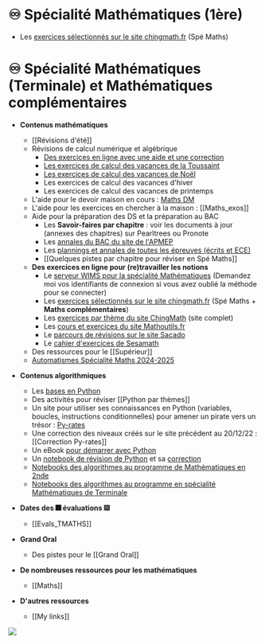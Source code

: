 # ♾️ Spécialité Mathématiques (1ère)

- Les [exercices sélectionnés sur le site chingmath.fr](https://dtremulot.chingmath.fr/) (Spé Maths)


# ♾️ Spécialité Mathématiques (Terminale) et Mathématiques complémentaires

- **Contenus mathématiques**
	- [[Révisions d'été]]
	- Révisions de calcul numérique et algébrique
		- [Des exercices en ligne avec une aide et une correction](https://tremulotmaths.github.io/remiseaniveau/remiseaniveau.html)
		- [Les exercices de calcul des vacances de la Toussaint](https://prism-floor-4b0.notion.site/R-visions-de-calcul-num-rique-et-alg-brique-31edf68816094003ab413b67eecf8c02?pvs=4)
		- [Les exercices de calcul des vacances de Noël](https://prism-floor-4b0.notion.site/R-visions-de-calcul-num-rique-et-alg-brique-31edf68816094003ab413b67eecf8c02?pvs=4)
		- Les exercices de calcul des vacances d'hiver
		- Les exercices de calcul des vacances de printemps
	- L'aide pour le devoir maison en cours : [Maths DM](Maths_DM.md)
	- L'aide pour les exercices en chercher à la maison : [[Maths_exos]]
	- Aide pour la préparation des DS et la préparation au BAC
		- Les **Savoir-faires par chapitre** : voir les documents à jour (annexes des chapitres) sur Pearltrees ou Pronote
		- Les [annales du BAC du site de l'APMEP](https://www.apmep.fr/Annales-examens-Brevet-CAP-BEP-Bac-BTS-et-concours-niveau-Terminale)
		- Les [plannings et annales de toutes les épreuves (écrits et ECE)](https://toutmonexam.fr/)
		- [[Quelques pistes par chapitre pour réviser en Spé Maths]]
	- **Des exercices en ligne pour (re)travailler les notions**
		- Le [serveur WIMS pour la spécialité Mathématiques](https://wims.math.cnrs.fr/wims/wims.cgi?module=adm/class/classes&lang=fr&type=authparticipant&class=2453219&subclass=yes) (Demandez moi vos identifiants de connexion si vous avez oublié la méthode pour se connecter)
		- Les [exercices sélectionnés sur le site chingmath.fr](https://dtremulot.chingmath.fr/) (Spé Maths + **Maths complémentaires**)
		- Les [exercices par thème du site ChingMath](https://chingmath.fr/) (site complet)
		- Les [cours et exercices du site Mathoutils.fr](https://www.mathoutils.fr/cours-et-exercices/terminale-generale/)
		- Le [parcours de révisions sur le site Sacado](https://sacado.xyz/group/eaa8618a)
		- Le [cahier d'exercices de Sesamath](https://manuel.sesamath.net/numerique/?ouvrage=cah1ere_tle_spe_2022)
	- Des ressources pour le [[Supérieur]]
	- [Automatismes Spécialité Maths 2024-2025](https://prism-floor-4b0.notion.site/Automatismes-2024-2025-7f8103de021040e1bdc5de600747f8b4?pvs=4)

- **Contenus algorithmiques**
	- Les [bases en Python](http://193.49.249.136:20180/~web/mpsi/cours.php)
	- Des activités pour réviser [[Python par thèmes]]
	- Un site pour utiliser ses connaissances en Python (variables, boucles, instructions conditionnelles) pour amener un pirate vers un trésor : [Py-rates](https://py-rates.fr/)
	- Une correction des niveaux créés sur le site précédent au 20/12/22 : [[Correction Py-rates]]
	- Un eBook [pour démarrer avec Python](https://www.calameo.com/read/006275542d7b71bd218c2)
	- Un [notebook de révision de Python](https://notebook.basthon.fr/?ipynb=eJztXFtzG0d2_ittiFUEuBAWIEWvzZKccrx-2C0nVqxdvxgKMRg0yJZmeuDpGS4pl6vymn_hykvMfch7nvHH8p1zumd6AFCUKZFOUnaVTHKmr6fP5TuXnh96qc4y1zv57oderqtkkVRJ7-SHH4f8_LS6WuneSS9PyteL4m-2N-y5oi5TevZIfaWdmicO_19o9fyqOi-sSmqVXaXra60WiXUq29fWaXNmda5thXZO_VNSna-v86Qy39fa9X4c_tKJv9ov5q90WpklzZtqZYtKz4vitfpzvbqqdKm0o6nURVE7lZgFnqx_UqVeldouSq1WRi-UtmHJ-K3UF8VVggVitO9roxaFqdT67xUaX9TRntA07yx_pKZ2aqMV0dRVUVc04zLBKMm8KBfJPNNDtUqYUqvEUl_p-qdMWUyS8EuZsSrXP4NyhT2j1mVSVWWywh5qq9bXFyBjrTOsuErKhYzxojYX-o3K6CDMcrm-xj4rp_SlLlOT4imP_RP9GKlvmSjUng4DbfIVdaRdr8r1dbr-eUEnlZ4nWGMzhpr21v8mBMWaXhU11vPRtDei6dsR19dnSSYnnSUqLcqSiCIkTjNsmkjs6hJLVZnRdjQa3eH8H6nJSL2oivQ1FkGbMHZZlHQihb0LPz2iATHkXyuTGcfDMPckpaFzc8oZptEdhv4jywCYNCG-w6Bb8rAhDjGvVWqFcdSC3oKSJZizqrRKQNILU62vh-AIHW9eOV0malErWhGkIp9j0j7mMehc1OEJBkxNnmQDekZD4KzX_2V5fWlSYvz1zyWW0gfD5UUVWq3OS8j6gI_8n_nIM_CoE25f7DOfg0MM1lnkfnd5YhfMud11ghez_dqTW9clj_mcN_uuXYYq3YesPV7_9HhhsKmM-LdwvieRUhivAu-V-sy4iijoEgUeX2HZEEcbbUJGRots31i0rYVvZ8au6qo_7f1LGJDEiKaZ9gYzXvaXVWegG2YTbUhLOzgIjHVw4LUHnxVzcstzK10HDUS9hAXBShU94ROhswEVCltpa0QQ5LVTubG1S2uMM4S-euV_p24Yw13l8wI_T1uqx4vO4kXrLtE7O8Ww4MaWcO3Iz3jkr_D4jZpDzFkz6ctVZlIRUq9prsGJpLPqpuejkfoC4xTeVHhGSgxtKoHWAdeziKTFQhQ1yEQaET_LXGgDTmSND9HEe2qTQQuTDKLPSP2ZBNtg0sKmKoc0ktBcgH4sa2IxVquirLxuwRIxf-a2FFUPTAICLHonyyRzekMZ0GRdnfWlaNqphd1MWgYFM7Gww2yAJKWpyMjQPohmZ7XJSJ9WbsT9Orw5nXqpMBZkKY2uZcVtJ08VOkaX1JWXjYy0DzYpVqZdil9Zc_isTBrOoEX2HSld_Dbwxj1pGJasK_WiQYSlLrEdnjMV0g_FAoAlyABMe1-GBtOe6oMzp71vaovfcSKf27MMZzSg37Ej560OppuTIqTfwRY1zQXzSaSzpCcy2ooqieFIYvaT5dKk5yI_y8K4LmsX1mInTNdvkwws8wanT4RvmmCcKlkFk0W9oepoQCzeMkWwXIYZ1C3NkgvoWR4w7O1N4DuMYC4wEsmFp5R6piLlItuQkUg4SCH8A04YagZsBCuM4XBGp2lR26p3YussG_YgDxiAsNvLX26aPmfqkDDmiSEdkojVvoAFj1XCroOvbWseRx7FuBoDkiG4SZWuSkzTF00Xsw706AeUrbeQ_pFgn4W-AI-8EVPVcElX8REjXbRASXiFpS0SXTHnMnWj0TTNJFv1B31fB_g8gWRYUYfAd8X6v0U9iwllo2a9yRdNL2iX1lmvyMITO0Onll3BwCY7FtQrKBAivc04kk1ULK0YkEw3aWMs4iZ8AQM2aI0QqWtjF6QjSj6AeFWsH3-C5AELW8djl6Ismk1uIgKy1B7wE_ws8lWld60u9I5tG9saLANbrGaqz7aBjRhjKcfIabbMiqTzVkZyAWDVl4MH4uypTc7eolDW_4G3Xpu0Tas-fhuoRzFHxCSPOJrBKOm_hvhDIBKhNzGIM-zfyGkIjYIQ0Bz3JABfW0FJ4KiUnpmyoUy0dlrVyUMfQ9V_h6MYPACNXhhFTjn8BrtguW7N-02S0PgHw2aH7NQyXnA6n2ds8B-MpuTdg6gsbR2yZh6jBKtZQM8YK-EAOnXyrNwWsentfXMk3HQACnGCiDnzVQLMRRZRrA2xCVE8OFUCPknnYYYERwNDuspwPsskNZkYHlJpomk6ntP_0VOY9r7d1Z5HOoGaH9Kfw2nv94fjEfopCjZJPIWoxG0J4zGhEuch807kGzxK2mELbwKg2Qay0x6NTraFYCX5LuwEh8cCxMlVM-UZe1XkP9BB45BgKVcJO1Hkr-B9zoEYrILo343O9P2-N4wiz8piaFID-3E_jHpwsB3NOTigc17_O5wQdjqFBYR8jA05zldf4n-lNbJaogmgxxzqpWbzuBnOwHY8ywu6zIsrba0AkiY4ErHaEI4E-DFJd-BH4J0ZTrsMgJudilVtXORstK-8Q0ee0ZJw-fsJCk1-T2fB4adDH33yvIPfiLC8hcCq7kPEuppZxBMkD76dZEc4LRIkwT9toIACWXlwAL4SFlczGnMWxYPJdMChLgvI_fqa-EFQQ3DP9e4wTCfk2uUpnu9r693laCMcsyPphnDFsQGJouwSwoFXHBxrIE1EqmP23cvZMMQ_vbqgIAD5gSzfrDY4VMfBFuLIRaQQHkwl864nUMrfTcZDdYh_R_j3BP-O8e9j_PvDUH2CH5_i32Q8fhkrX2gXOH6EkHMj0I9p2EbFWQvL08mQ9N69eaKM_lmHmNK7ljt0dHPOQ2Vab5OoYi3cCzpGlxAYNeKceb3OXZhlPicQxO_w2NY5eKCoQrTXNawjMaeUje6YQqzER_JUInE1xWj2-vWpHeyRa8jBJaYj-LYicWEzhiWpvfp0vCeTQ5UZEbXY4WzJ7_csrrGcxUyID2YsPLeTcZxa70nL2-_GL30g8vnm4KSsMXj-HoNPwuC6Sj8UX6v7ZOyvgpHyB-Kwtwy6I9jhZv8cY4x5HIQcitWPnk1eDtX9837wNmM29G64l8pL_ABxNJ8WQ8yboizQtYD6fRkG7rgoQtHh-41bK69nPqKxNNbDUZGWhz3ow1900NJl5Ld5OB4Pdmi1lvPfotUO71erHRx8A-hUwogIsAq-QUr2I7a_5CowTtrBBTCDSwrGMbrMtavLhz6dIzqdQPejQPcJkb376HD70dH2oyfbj463H328_egP248-2X706fajyW4WqcrCuFt55Oi-eeRdYThxDSGQDbbhMNk-RfXoTA0FO8Q-SbiujVjRBHuPj_eIj44FfYdMW8cp1RLmaWjjLUef_VLOijcWZu_x0d7gNyAfi9bhaCNHA3CyYDxiyVG-A173-Y0ljh9nLdEsgOmzMsl9YhRanSPZONiWegLjm3UQeiLszAEJ4BBO-oalSXRKyCsZkan9shEGCkdc2Sq5BGQwy9FopDSIjJ8zjoGapZJnG--8ySG24QEpUsAOIY69Mmmdwd3mZN4CQD-xZ8R8J9RwMlKQiWCUtNQRhJWGDJlPXmH2CL9UanYyo_wh4SqZHjTx21hwhopgf3nT4H656mx9bRmSSQqaYohC6T4FxpJM5MRJHs0FftcuJMVCphE0dDU8H5Oz77sfDTUMy6I1-birLGnj2OhQl0udVqQacHA7qSE-DBGD9gAi7DpRYs23jt4s3ucS3nEqKzFgdGonFHC1eVjEG3RAOF64fBeaXLwGrRWGAFogvVd0MfElAM0E1c416Ze4ybsd-gPRgIl-NFIv9uGtXKlE4nkcUMF-McHtUI5FyktWEKwHM_6_NJINRUBdnqrJJ5Bjhf9ak1tzZZPUJcCa9KmIhDIRzBE3N05etY3vSWULHIjDcpi5cq1d5QNqGGSkCMVRUsk7hCH7x4faFm_MEuGNuThP0Gl_wbAiwnvJs_keMMYsUc-eqfnMC2fc4LPQ4DP__qj7_ml4_9S_f9J9P52e6e9VM0iY5XizVRa1ehpafbzZykatPqJWdzBjbWBcYI0Ud3jJciIbFCbPQFBOuqZDBgievkPWFB25nRWl0Bgg5oMlkG8Xiw6fJrDpb1R6TmhJ4nZpUZQ-W-wkp8KajawcsJAN4QKv9TqtWWdK-OKCglycqpu71Dh3Y-CdpBHwLbRqahFk0lY4ZRp9yzhNqxvHISEPk4GtxgrEV023z56Nt6S5HSUAOE-ncPZv0QRtX4oJhe6kZreH-NUBehsn306kdaPgjixTUVOuwZFx8DlUw9WjFQWxcuBsCpY6Ywv7G8KOBfVIYMy8qFNigv6mLaf05voa2xvcrRD0iApB4xlmS1I0_awoXWMUQsiRTiQctQ5Te5WGQc8TgrgAhnepcX6P-UKa0B-1OAmEp6jMilQtlYoBrka067vBDjxCfYQOngzsVQoya7kt1JtSE0UlHKoEoNf94wGgES-lORR16yrUsZRqRcr_LiXCbfDFibhOtnDntHcy7b0NcfqSwsS-BVL2uaRyexcxJwb4vZM-Dk4EqzX4dZzepOADE814153tYmlCjnNMPJ-CfANSFseqry_x14AiFt3yl72xGHjz9HhvRHVyBEK56pFLMo83-Cenokh_vr5Ypqb6F4kghhpkDorTxBTnpuwl_n7SQF0j7OpZUceM1A5pdRiNKOsr08cbQX22KKVYyTaPioYzod0AfsTzlkU8bW1L3AnFCzsEvo2wkw5hJ-O3UHYSKDsZg7RtXsEHSSzVGxobKuGdrv1vn3ZpPvLQrQVHTfU8168E0k1JpYJXefWkXYky-1GiZFG35JWIbnBKd1Fpg0hDdfhB6CTMYxgeJ75-N4QxcaKHxOGH055o12a5xtdoEeszc7o6TcnBu_DXCKJRsNyjoTrmoPCnDwf5Nok2GWwglX8sLJXR0X2IQfzG3Bcq-cInWxeNeg6ub8tBPmboY0E-n7ygGor1f5JyI8RdJisfe_YZtiYUw6-5NiMUqtCbmtBXmQXvVlJITyhAbA4ODtU2oV42gaBIn0dL28hGPZn5cvZQbpBCS3CQqBvIHBOXT8a8CClwotCnv7rTVlJ7hg2J3WGoVys1m9Yo8mSTqi7h3XIEipJIfmaazGft3kkdTyat1ghpaqKYhqtQlC5OsjAJKFZycOCrE_H3ubYU2jg4eOAg_zGd4SXO8HfHB5d8jpexnXqpHjUpdrhhOUgmZxIKHik7Az3C8vmEz5oLy2wa6sqXfDRUsJoaNho-vU5skGGyrPn1X7GGy-BnyeJ-fXDfgveaD5RFpcuTE46sj7kGUsqzPKSIAdRvWH4DbB9ugO2_nZtMx3D7ZsALEEH5HS9TjTf4XmD7LbPdDqBvWtHtgT7eddvhZDuecYd8468Gdx9MdTUggiIRjwhGJRyo01Gd39gDoqa8L3Sa2kB1P8hTSjCfYBwmga8_bwsnmnZkQrB5g3nY0Bq79LdvtJilcYwBQjeqYCxsSJ7tHlr6Rbtqfv0d1Iv05xyxKJsbllfRUQRC3LB5r29dneHwffmezP5IqpoEQhjopYSuv57lXAS-e8ag_LxKF1m-N5XdoG3h8hdvz4l4fRKlRZo7D1GofjSiq0Wip-XmEIz_3zHKq4Tcoq4lb0EXTt5Yc0f_9CFNj1DhN-MTa5knYnkCSHFt_v8uBkQ3UNIrzqj-WFxZiQpKWY-aZ0UKMxGTWpw7KOzCBPFszAWj8awAInN0fFLPWMwzcyYQVW5t-Nj6FreCr3oNFgPnbaWQo9u362ti6dJfmZM-bL-aqjjihdlCL2k3p6FJH0-TfP0z1UOeNnfUHfmVlEabxW1n4S5Py3QMGOUSbBPzaoIInn7oYJnP4s00RaYVsequJczCwN3btYRGLwrbXg72dbdtRxWNpyxoC6dU7qHGWV5P_XhNUg4bh--arYTj9Rdu2KpGbrwvo25d-AC4OzFOUXDtMqaQm3Ll5CpiBLv52DwLbYp1qeHv2G5xGFl6e1FcCa821uFDRd84LU-pW64Z9nv0_BaFKMPqbyj7BV784y4eZbUt0SOKKHXuSZBupfjXMqnb-piQiNoMZvJ94dAxBLa-2UUYnjIETTgp0VwlfDgIRIJIrqruXw4Iu4iINFRJhBLE_2ATaicVjpLC1DZi8ihtcSlQQJhEkVu4PTLzCidzIlf5csrOHkwbFIXD7mErtq_jOvbYbSAy006-bNB6jMEBlL1Njga_vg_YRiY6jCeRi1NeKJlKH_2S9HCXvD6AEIINM8vARKTOX49ovezNcMee3butbEs6By3iyy6kOEhylLGyoXqwMORvmEDE7nikmjqluYF9LaCAfuY_7wwNvmBGYGW92Pc3BjxWcHzBbgM4tLUk9MUHqVyGdPElA2g-0mEcaKWvbmi3nRdPpJg3ydD3TD7LAB4pzwTSUxVNJy9UN1CgucjNH8-hUCzm5FxMZP0Y-PNwon-nvQ6dIotsQ1I_SM2ig7bgSG6ZNiru8TsWSxtf4rC-MKSUtMKOaxbvJO1fhu_dEIzvHrEMu-MOU3MXpTFmM_oIkE9uiYAlaUrSJmatTFLKjYhi1Ko_c9-XVX8wG7A75bXs3nS6Mnt4uTLy4jIiT1rw1SmHs-zP8MdsqGb4gxpSJX7IKJV00TvftRAarlsvEdpS1R79zjebI6e_0X--dFSdJ46-MORtIG15lRVVZuazLlitStYS_OmJMlmd--8ifcEqvUPj6B6pKH9_v-f5-ZWjXo_Tc5Mb_rwJnr749i8t6e9y2gxpY27tLmaD3TgDFQq1OMAD4JbVbabGi0apSbeDgB5787VEuWOOR_OaKdkVqpDgiYPgN8WCliWMNeHlsFhNa4UuKMpKHcjxbb5-O6T2X87o7H0bm3o6PWBahTZKctRsLq6v-Wtrqfj2WHout67USiL8UqO9MuF6xjv09FIpuahmCBbNw8H7XPO4XxKJ3HaIJJKpnikvx_3J8HjsI0xi6asIb0CGfIddCbzjNoMR3aKhWiBj5Zs_Fybkk3yhU4sUb5yBB_YXd_0V55xMyJneWUJFr6506eVpoS9wUOUN3f3U3dpEgLjvqTzRv1zR3cQ3jxnXheolDBV_FYovl7XYqfudps37wDTotBdChn6Sj575XXeDhp20Z-xztgPJJSPpjL_kc0dNDaJ2gr_NMsz0WTSRFAF3LnTtWOpWlNKxv9lEKVMu-9rqHpYkC9iuxgrHzmq8WJG-tws-p7bHzvP5glnH0QehaishxubTJKG4jDpzHRjvkiqf1OdxLPJdt94u5dFtwdoPRIaVrkw1arK_70WFJqlcwp7DcW0_roepasDoKEvx0f-GwrcuhHAmrzOBna90HZRZU9r_NaeYU18wu6DcblrPBWbRDQfYxLlkfEOh5DJJQ3FkuLPp70JL3PPjAIYw9Bl9ZSFM3anYglNkJOkRSu8-DsAm7CeK6PgcOTOIF2rZTRMYjvJTRByyNTw7jgcGeiOXtM_g2YWvUvrEdfeiyAwtk9ez-ItdUPcmFHr4SC59QHGh5KMEwXL_P3bhXg47s7zWJRWKrnRKfy2Mw-auTm2SM9gTv-MI1mx1JS1JNrhsAWqe5hUXbtjzPeTvI2ymaXVKV99pcFpzbsqyKE9zWj4e-V6mGeYC7jmW3zs5wghLGIZTfVlJAh_tRqsrtMkNNiBkqPD295ePd6-C_p7DV8KYFYaR78_Fb1dXnINxp1QhXbbrOIoX0jsagbme9H78kYaTS_y9kyftH6c59Cp6H_74P_ZrOW4) et sa [correction](https://notebook.basthon.fr/?ipynb=eJzVXUtz48Z2_ittjqpEyhyabz1qxinH9iKuSTyx7_VmOBEhEJRggw0aD11pXK7KNv_ClU2su7iVRTbZhn8s3zmnG2iQoKQhx0rGVbIE4PTr9Hmf0z2_NPwgitLG2ZtfGosg82Ze5jXOfvm1ze_Ps9tl0DhrLLzkp1n8F91oN9I4T3x690y9ClJ14aX4_yxQr2-zq1grL1fRrb-6C9TM06mKDgOdBuGlDhaBzgCXqn_0sqvV3cLLwp_zIG382n7fgV8dxhc_Bn4WzmlcP1A6zoKLOP5JfZMvb7MgUUFKQ6nrOE-VF87wZvWbSoJlEuhZEqhlGMxUoO2U8VcSXMe3HiaI3n7OQzWLw0yt_poB-Dp31gTQRWX6HTXRE-3MiIbO4jyjEeceevEu4mTmXURBWy09xtTS09RWmv5DpDQG8fijjJglq9-BuVhfEnTiZVniLbGGXKvV3TXQmAcRZpx5yUz6-D4Pr4N3KqKNCOfz1R3WmaUquAkSP_Txlvv-jX511A-MFIKnzQDMYkkNadXLZHXnr36f0U75Vx7mWPShJo3VvwpCMacf4xzz-WTS6NDwZY-ru0svkp2OPOXHSUJIERT7ERZNKE7zBFNVURjoTqezw_4_U72O-j6L_Z8wCVpEqOdxQjsS613o6Rl1iC7_nIVRmHI3TD1eEtK-pSoNGUc7dP0V8wCI1CO6Q6cb_LDGDi6tZWqJftSMvgKTCYgzywLlAaXXYba6a4MiAnfxKg0ST81yRTMCVywuMGgT44RoHOf2DTr0w4UXtegddYG9Xv1N8_x8L0H_q98TTKUJglvEmYVaXiXg9RZv-T_xlkeg0VSofXbIdA4KCTHPeGFWt_D0jCm3Ok_QYnSYG3QHecJ9vubFPrZJW_mH4LXnq9-ez0IsKiL6jVPTklAphJeB9pLgMkwzwmDqKdD4EtMGO2pnEdIzIKLDUAM2F7qdhnqZZ81J459th8RGNMyk0ZrytL_OKh1tGU2kIU3t6MgS1tGRkR68V0zJJc0tg9xKIGolJAhSyugN7wjtDbAQ6yzQoTCCfE7VItR56ufopw159aP5m5qhj_R2cRHj93mJdXfSkTvpoIr0ykrRLaixRFzZ80vu-RVev1MXYHOWTMHNMgp9YVIjae5AiSSz8qLls476Ev3ERlUYQvJCWpQHqQOqZxbx45kIaqCJJCJ-JwvBDSiRJT5YE98JJoIUJh5Em476hhg7xKCx9tUC3EhMcw38Ma-Jxlgu4yQzsgVTxPhRuiGoGiASIGDWOJt7URqsCQMarCqzvhZJO9HQm15JoCAmZnaoDaAkCTNSMrQOwtllHkYkT7O0w-0qtDmZGK4INdCShEEuMy4bGazQNqZenhneiEj6YJGiZcqpmJkVm8_CpKAMmmQzJaGLv1pGuXsFwZJ2pVbUiZDUDZbDY_qC-rZoAJAEKYBJ42sLMGmoJihz0vgu1_gbO_KFvoywRy36GytKjdbBcBckCOlvkEVOY0F9Euo0yYmIlqISIjjimENvPg_9K-GfeRymVdKOtcZKGK8_eBFI5h12nxBfgKCfzFtalUWtIeqoQ0xeM0YwXTYzqJkfedeQs9yhXds7S3foIbxGT8QXBlPqpXKEiyxDeiLmIIHwd9hhiBmQEbQwusMenftxrrPGWa_dADOgtRhu2lsQkaXZDG8b9pulReJrb4HXWXCDttuH0994_k8T3fj17ftrui8Y2cTbCy8kkeSJEXANg8CVMHV0lOtS23aMUZTm6JD0yjbJvEwwTFMEp0uJEMsfkFXv2clnYkrNgmuQ3DvRfAXRVeUo0eV1aXcJ6THzOpJArAMZuhCQAY0kSzV0U0sP_X3oYY9df-2BO7WIZNiY8eq_RUWIGmfFqo3ZIdpGLG5aXL4kK4NYCnI9qTInMFPR4kZIAnv-Qwqa9LJiiYEOyXwgjYBJbLNxoERbpSIklRHqGcmphHfNnRXL6N_A_bDHdcp9JyKwikWuWyVkLRing0zgeLHMgrrZ2daufmV9h2lgidlUNVk_sSJley5l6206j2Kv8lV6Sq2Rl9-0nogdJtq7vEeorf4dX41EK0GzJv5qqWcuRbgod9iADWKSwQXy27CKBN9EIGnIPpbshuDIcg6NUcc1gw8oRc36dP9EfnZip2-12H2gT5_ehUmBZwcTtMazp97UrPmIjW09hPHh_zeMfx8qClrAr9Izljml-bONSwv_qV3gi51-tqfSYHERsUH0ZDtE0Q9sEUuCyiZFxoazaj6GDAy1hEuIhsjzTDe2jr7W7t1o37177Hx077RzYv-_Fx-t7q5h2IkzSiy1WHqwfcmUEDVNxE07a51bcQJI7mMEDyQAC2QZgQ7mnh9GorFJrIu0rXiwH-luTxo_1MFzT2dQdW16bE8an_W7HbRTFPSTuBZhiWHJ1mZEealxXWo9EOvZ0wpLu9BagpsOxaRBvZN-JfOefEgORtjX4hCRyxwml-zdkh9HG41NgrWw9NiZJb8R3xccEMMsCP_VKFnTrHvNMOBRmd1DP4QOrWGI8RMzxH07pQhE8S7txjJHR5vxvaMjorjVv8Et5TCEEKNsJJv3HPnNb_C_RIeCN5oUDMELCNScjZX1ABcQa5hPHIRFfBtoLeZhES5ziL4N1xKc4fk1LgCszynoLrEuGLuZyzxMHfez_GRcfPKV5-Sp7ceytNDeNk4stZRHa3heIGgrO9L7_ofrzmAVHTZlop8yaL-lPlP9dea3wKmxIcs9hZ3JEaZk9V9semIeLBVsk7YqREMdh5x8AA55_NrBJhO9Q6uxZa33xIPqHXdG-_AcB577Ju5spBX-IgZiUrXCMf0QUe5iFIkBUeyuHKQmkO6IbvE6yhAhhbAX1ld_JUJVTanPqZMJIiR5S4grENvqjvhebHUbmAvqA7CVZEtVdvB432oTKHMWwtF60icQ525UUOKndWK_ZVQVRxlJopKymr55O23bzIdRUBT-owgQaxRWVByk5zArSZ6Zo4KezAjgVZPwedPrtlUfPwP8DPEzws8YP8dtdYJfp_jpdbtvXY6HPlMLj_zShXCE4LDMhwmHyxht0rT1zH26D3M_ahqPXp7alQPZ6WdlFSYmDFVjlhSE1lZhGZmibdHaW_2N6Cj1yAcNJZBjTBluwjT7BfkX_A2vdb4AEcaZTTSlBe1KuNtnO7NL2R0iZHkrSYCcwsMHzfxctw4ojMRxbcYgGCcjfmV7AFNSB_l590AGh84Mhdfd4FSJeLNmCaPJLkxl98ENsWE3sjIm2kTd5Oub7luTA3m93jlJTnS-2KPznu08yPwPxVjqj-SsV1ZjmA1JsbYIwsuansX6Ob3hMhkQ2RZD13nXe0vKdRvzYXZ7cN_7ThUrVTQ9IGQ_VrMxLZfqTbDPsP8NfmEvAiYOduK2BYChW-C0N6Wb1tSkg0RnHRbBM_k8NcHWeaiNwyfM-bR01X8vupImHbPMfrfbqpHiJaPdI8X790jx3l6phEfN47FrJpg9ZPnR0XfwTBLobvFbbBDAJ7Xtmj0UE2A3pIYYYX3MKV3BbuQigCX41EQyICKx2z-w29-j3a--6m--Gmy-Gm6-Gm2-Gm--Ot58dbL56nTzVa-eUrMkDtMHSXVwH6nuleV43ETuodXuB7I5Hu9pE-WS8blGupyXOKQ0CtFVSPFgsQwkP1KmCGiAg-ejA6LlkTjYtryiEgELJK5eoMXo7CYHwbgUqtDtB88HB62PzldfeOeCP2Et-2gp9vmoVfNyWPdyUPeyX_eyV_OyW_OuDq6uw7qR66Y4KpjPfnnTf1vPT3vlP54PdvV6Vb-zVsoAQ3rGtrMm530H59aUAczBMOAOSZHA87xMvIWpH4JJwBlasEJJb-LzFvMgS58cTY4Xw2bm2ig7NQkpCEFK4cBEf11IDooW3-rMu4F5G847nY4KQJb4PeU0XThX8m7tm7FXiNG4Q4pecJQMjJKFfh55Scg1LzN4xZ6-JHY9I8BeR0GKWIsmkHI7O1NbSGJqPDC6Y2tnano2pTIb8gFkeODELGPGhRzkIyfbOjfTVZerO83ug1RqUWJKMN2k_IgXiWRJpdwktRIiSG3tiC3IAQ7TfAmKXXBA8NDpqm2nRXMyqUGZ0tq20abO54GfkTDFxtViQxx-QgatAUio21EizXt7LyZv0t2PHEpLmhKNygHFul7fLKIN2iBsr47z64DiIYW5HodkoVvUG9XgIl9ypIzQIE2LsgIX5HGb_kQ4YKQPOur7Q3jWt8qTdAtHmbFeDPCwH8AsZTjLMtaTmWzvmx6FIKAmL1TvBHys8F9pKOVcACzle9C_Taq1pGQ5U8R2YO_HErhWzP9RSdf6SeymFMQ6c_My6DZLS1uHSaAgwY4i654qK0x4xNbNMNmUVZRTT6jvQkIJkJp_QrciJA68lxcHMPmmnnr5Ul1MDfu7AJ9bgM_N90H1-wv7_YX5Pqx-n0wug59V0YkdZbQOFTlQLyzUeB1KO1CfENQOirLMjIqpKVWWhndT4T7Kk0ZAKJcr-W022gx-2yyLKpJhGieCYxiWH6z06mHGq3CCB6vhnfKvyIKVMLofx4mps0olec-yk_Qo7FNtg2dGrlagWSpLMO-aYs5cr3KR-mGabs28EoPApLZQRVGgDFqyvwwTPNBPAbW1HxIjdjCQVVcB-apo9vnL7oa8KHuxRrXBk937e2RN2ZYipLY5CfLNLmol0F6Z0j9-h_Ujd1GP1kC3b5Qu87X3I_3psrWbBSzVXGxKpkCcU-49JW1s6qpCPtWSUYR7AVeQUjlpqGP90TmBNxtM9xVtXlKDmI7LaDfMYWtM8SqwuJoFHL24oWitkyDtH93Y-G0tV70q0bmlh5vP-vdGgI_3Yap7lq7HI87qletT41GHAsAm6znodnYPAz9TAzGxL-LcJ2ZortuZVIG1ugMltHY7yzOgszzuCNM5qahmFCdpYU7Y1A0Rr8VAYIc2yhCdXnnkfsFp2eWY2h7j2QojwxXiwJKtT5XypKSp2h-ulIO7ZtqqsZWpjeDBoIFjROI1lIxpjwwRiKIKWJXA2QyaoxbMdp5KsSnqwVmokVTbO2bDLqe8ynBuKpKtt-ETTRpn4Jh7vCFzKsTT97g7TT4Vs7kKlxKta1iLnxQOLov2QEtlFLEvIy00gTi2qJLQlkd1ieZ9oK9FcnWkmsENnlrE89Xq4YOumIbhi9FBh446kIPEB1f4VM1ojX4WdK7F7K-pNc6pfFhSI_YYGScXaWDKF1IZEZ6HhRsWCrkaUgxcQiq71IHtjTBrDhd215KjM5EwrH3LEiwATgV3Lfi4r0sSMbjVJXJ7FGetIPghxPYqiO1178Fsz2K21wVqy_ysCXlSFQj8YHuYMQ1y89dpFecdY_SXZnVxAJILdi3qMG8vBa3y7EkLEmYOnYTzLC_RK6kqGzCpw9IakqBtPgiehHhCdqw8cwTLJkawo32i8D40EkvXYrqhKXEn0mfiTHPfp-DDtTkJ6vSC6Q7aasSZn9OncxbWkdZrrWnjv481nUKgI60t90tYr3r3qmsqx9LdiXaeepWnfuVpUHkaVp5Gladx5em48nRSeTqtjt7dUaN_aQqAZoWmsRGmkhlMMsOEXE2N04wqSVf_QXKa3M7EW5rEnCm6KCKe_JnrHm25Ln3JyQVJIhtEkqqCIYX4w6Ojvtrc87dFvNVRTc7U1goUhlNzuNKWOvoQeByLrWZYusSwvS5PQsrJKSdjDpKX5_oM79lio7Y9uZAEbCU4AV7tZXkSRBLoZVNTRqbBTCHHozRLr1cKQFs6RRgL4E3FSeomwhkFFJI8OjLnVPB8FWiKIB4dPXEGdER7eIM9_HR0dMP7eOOq3LfqWVH2lSrYrJemQM4efaEEHUQii5oh7zWX8WvfnnKc89bQ0SU_ZP1nSr6IDCIMFhV__gvmcGODDTK5eomwVzHUG0oxYtJDzBo_g_HbP9wtLN2-nImC2a1K1z1OG3b5RI0UuhsLy7UnPzovcFN_jta0Qb3M7-9VcNNjeT5gyT1iGX3M0vhU5G4P33sA6AGiB5DeSMpSe4DqnUhhax9wfeoHcH3A9QHXB1wfcP1jcwwGcAPADQA3oAEBNwDcAHADwA0ANwDcAHBDwA0BNwTckGYGuCHghoAbAm4IuCHgRrvqBXbF-muu2F-uwihwnbHt7hBMTEpoGjFVxEz2csXuGe1h92rbjB5OUfCqywZnm3HSHepb_s-coSfTBoWJSRHOZ2Rke5wACJwDJF1jLhfnRmyjibZYN528oLKNM_TDKDCHO8vyxAKOtDIWH2Ictl1CPTfH6wPR9F1XWthmdDQm1rZQor5raeesqvjzU0hbac81SSJ7t0wvo62wiNiyeKPC0jzC5pvTGDL6MyleFqsshJj26H6bywWfsKwf0eoCoyWFl2tl5F61ZF22gD9mMTkC3AhwI8CNaAmAGwFuBLgR4EaAGwNuDLgx4MaAGw8l4DYG3BhwY8CNAXcMuGPAHQPuGHDHgDsG3DEhBXDHgDsG3AngTgB3ArgTwJ0A7gRwJ4A7IewB7gRwp4A7Bdwp4E4Bdwq4U8CdAu4UcKeE5tOd7Y7CgxbZ9P39OXijBZw0fHEM3EkNdzp044MYG3KhA6zgv6KXHz0KdVRN2tL7AL-GOtwx5vSU9pNg4aOzoEIIrp6VriHE6qi3Zj_JE8GFJNlqRcVetXwfuZzYMXA-FFvKejJpWbi4i0kUFP6mMQWco5puckDqs9VFFPswfFwylGAWTJA4tAqnMIDYZY9i2NkpkbYcxIkvovBS_Fg55G-y0BucDJ5rFA4buHKjnMu5MGp1R-yemFtepA1bZMVpCuKT6SyY02rOLUgTb73F6nc6yHNeXKuWUhyNSlqmLuzUXv1QMiR7lXJvUxHjL4KmBn9ooJkH3cUUp6MyYuO6KUxtx9ULochlvY51eZ-VOTBWNlROf0oDt0GaytVJbsWVwb47JznH5aYriqXY7TX3M7Cd6IQtzTnPMmRpvfJKTkeEfzmNCWRKskzl9hzHN-dtMyS0LvKSIMsTXa3yJ9tVX8e3QquFvfOhsg1cIkdlVHzYzazR0JuTkrGz33JeDR7QV3U0yipNouUUQa8cKSe9Q_H-uZeX1b22ZGM9ecNXXNmGNpD_XR1ieEgbJOb0fXFdzdMZ9cSIFM8KmjctssaFRQqseIIJon-QCcHJyRgp9gm0Q-RO9vJGVI4QiaLY0WbPTCucgXfiaTcTjghB7UNQpFg99OjmDVIph_W0RTLjTi7jK8NKNkoka-sNWvVhhL1qbnvj3S20RxedFzHPCrVKTPScV0e2h0kRSPVVdU9MaNKGMaeaLT1hVXPou4zfrQdSD_TBQ5Xq0tiKHlM3KdW9UiDiSigqgbddfkRGFnGJi_GmtkEqQ-O1QW79aa_1lm-JWCtK_JLwkvKFfDLjtT1aeDfVugenTKHcq_sC4JRj02sVDGsLuK-aob9XNcOjl8dm4aPXpHr9ourhjUSVh211ij_GbdUfUaQWb_A8xuuTnjnE1OvTX8Ph7idEnqlRRxWl4BchzKYYeuV3ftzZ4vuSWZV18OzQnGA2JmDKV9ms2YNluS7dPSmnAyE0-dAzFBqpJs4X0v2fQbpZGOjJYTsvQttLuSASXJxcSuyBCpUr5Q15YeEVd8DxNb6UUcSYXFLgGDUcoeDuRK1OGhU8OYaWtlWNVq7NKkZ0nG9aLFQ_bVYsBpR7qFybstdEsuM1x74fJY-_tjfvkuda3WLptubujOJsfGGjTOk6YlOjISLQ832Sh2KtJJ5PKX4h8kA1p-nPSdZsTVsc9zHK82AyWYYH-LgM5cONgx4_5is7Uuxlc4qHaVtN8UCAdDDXFkYkdN3bom4i1F21YNTC0sEI-pvvN3Oik4WGMueZ1JWX0l3HxrShJS-jOIvCi2nVB8kSluN8CWbiLa_MDc1fsqau4Ni5sUl0urlv4PXVbUqtnvtX4SLki1bx9vsf_lSifpfdZk_FpdbqZNbIjQspbC08R6Jhj0d5WXBgWCMJSPsCgcal4ot55KY5vLrIGZNVprJ1Cm4CdFvQep7ABiM3yE42oLlCFsRJpo5k-9Y_3-8pmTs8K2vfdDkMnp6wOoAWSnxULM4tMP5zaUvwbRb-ldwCoZaho-qWYVnt92BLw5VSUlF0wazZv19L7lV48PBKqHZu2Bud9sejwejk9Ph0QDrsPdahep1hb9jvDUbj_uB40D0d9eq14B-7mSJhKtspMgRmkZE4zV571DVBe7EaM8d2BbebBnUVM6Myz-5YSlQNHGq5J_k6tFUPpmK5dFW2jsAdm0u2zHVkC1J2l0FttTt9ug0Sw_mz4BpbkWxpboau2oRwCH6mwx3m45JudXn3nH0EW2iOrtybtPlWjNIOr95tvX53F3U6adg4oRnkk5dm1dU8TKXOyA16lB3J7QjSGE9yRXRxXCRITcxxbkf63BlIToRVbqKomepG4iflgEeR-PG58HujuZ2STGCzcN5uOyuceEmaSc94n8oWtfvDRi0Vor8j6mGDrbhK1Zrp1JiLi3mVVJWtvnDTO49dejmVZw_lvz4QGpZBFmadotxqLywUVVwJLA_1ifNPHGCoHC6Zk_j9ZJto3auC40Mxv36YwfW9fMsx7Hsxru_DKIe592hOUfB9mp9sa2645oHmW9f-uObD_ZoP9mtOBX-PIuA_OgJUNcXTcJFH4r79GORW1RankL_lMj3fnLybkSvt5xfirtBhbNiWF-Jg2_M4c8-3Z3DsVUjmjjNJmY2tU4GuL-m-Tjt0pYA_vshCqXKwBxXG1kGw63EC3qbOkMWXUTmymiKn6BSkEHLI1uHRgXsYumvFI4fshKb235kxxX_VM-1TQHo_TZ1gdQpjJLR1vyYJSP8kykzJ9ZbWAv7oglXbbC5B17lBlpM1rH54gS_2fM2ML18qbTQ1btkP_foPVvh_TZ0p_T__yZEodwCOSp2tVfZOGq_NvVnkPokFjsHXYL4qrrVxofqtwtrg-b6U2b1U47NN9bfJ04asAq3qp2rQ8klFOTI1yeM6WqvPnxKaCzuogAKOe3WHiHlGoNFZvlU1Dva6-bfYF3A3SY0q2mmy60hWEKRlq_5jW43dVoO6VuOaVkO31XCnVqO6VsOaViO31biu1aCmVd9tdbzTWCd1rfoPjXVa12r00Fh0Vdjjmg3dfzrKkiArt7ftijD6KUjoCN0y8OlpFqaQgbfnhgxNmG8AiuOqcPgneLuUKGnbEqs8DyDnCqhzuu2SOiRxtgiTJE7OFyTZzgoSD4turoOEaqHBDOhhDhl2DuqW-mjAdZa3gFmEmLQwAdH-ZzfP62dBzxd-rNFnhm7kH5txvy5vuR4rPadT2Ek5j4E7kcagc9wZNn79lXqTazv5fnX7cL6AP4DG_V__F3Y7MDE)
	- [Notebooks des algorithmes au programme de Mathématiques en 2nde]()
	- [Notebooks des algorithmes au programme en spécialité Mathématiques de Terminale]()

- **Dates des 🎆 évaluations** 🎆
	- [[Evals_TMATHS]]

- **Grand Oral**
	- Des pistes pour le [[Grand Oral]]

- **De nombreuses ressources pour les mathématiques**
	- [[Maths]]


- **D'autres ressources**
	- [[My links]]


![](https://www.pearltrees.com/s/file/view/274150552/)
